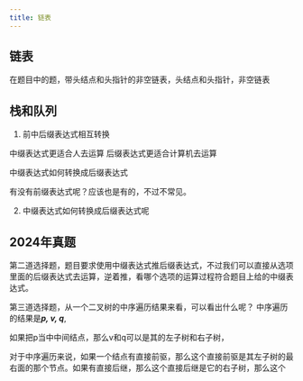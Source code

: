 ```yaml
---
title: 链表
---
```


## 链表
在题目中的题，带头结点和头指针的非空链表，头结点和头指针，非空链表

## 栈和队列

1. 前中后缀表达式相互转换

中缀表达式更适合人去运算
后缀表达式更适合计算机去运算

中缀表达式如何转换成后缀表达式



有没有前缀表达式呢？应该也是有的，不过不常见。

2. 中缀表达式如何转换成后缀表达式呢


## 2024年真题

第二道选择题，题目要求使用中缀表达式推后缀表达式，不过我们可以直接从选项里面的后缀表达式去运算，逆着推，看哪个选项的运算过程符合题目上给的中缀表达式。

第三道选择题，从一个二叉树的中序遍历结果来看，可以看出什么呢？
中序遍历的结果是***p, v, q***, 

如果把p当中中间结点，那么v和q可以是其的左子树和右子树，

对于中序遍历来说，如果一个结点有直接前驱，那么这个直接前驱是其左子树的最右面的那个节点。如果有直接后继，那么这个直接后继是它的右子树，那么这个

